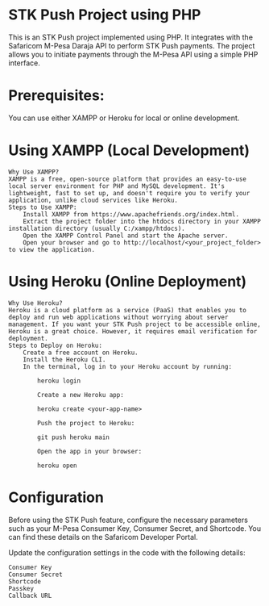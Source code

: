 # STK Push Project using PHP
This is an STK Push project implemented using PHP. It integrates with the Safaricom M-Pesa Daraja API to perform STK Push payments. The project allows you to initiate payments through the M-Pesa API using a simple PHP interface.

# Prerequisites:
You can use either XAMPP or Heroku for local or online development.

# Using XAMPP (Local Development)

    Why Use XAMPP?
    XAMPP is a free, open-source platform that provides an easy-to-use local server environment for PHP and MySQL development. It's lightweight, fast to set up, and doesn't require you to verify your application, unlike cloud services like Heroku.
    Steps to Use XAMPP:
        Install XAMPP from https://www.apachefriends.org/index.html.
        Extract the project folder into the htdocs directory in your XAMPP installation directory (usually C:/xampp/htdocs).
        Open the XAMPP Control Panel and start the Apache server.
        Open your browser and go to http://localhost/<your_project_folder> to view the application.

# Using Heroku (Online Deployment)

    Why Use Heroku?
    Heroku is a cloud platform as a service (PaaS) that enables you to deploy and run web applications without worrying about server management. If you want your STK Push project to be accessible online, Heroku is a great choice. However, it requires email verification for deployment.
    Steps to Deploy on Heroku:
        Create a free account on Heroku.
        Install the Heroku CLI.
        In the terminal, log in to your Heroku account by running:

            heroku login

            Create a new Heroku app:

            heroku create <your-app-name>

            Push the project to Heroku:

            git push heroku main

            Open the app in your browser:

            heroku open

# Configuration

Before using the STK Push feature, configure the necessary parameters such as your M-Pesa Consumer Key, Consumer Secret, and Shortcode. You can find these details on the Safaricom Developer Portal.

Update the configuration settings in the code with the following details:

    Consumer Key
    Consumer Secret
    Shortcode
    Passkey
    Callback URL
